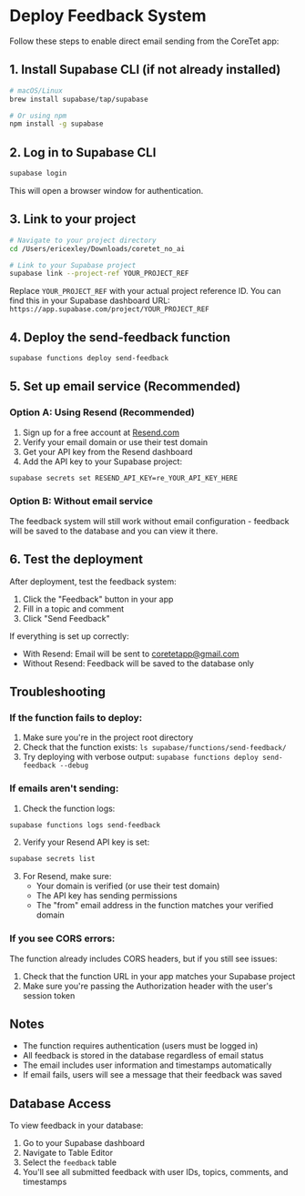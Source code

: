 # Deploy Feedback System

Follow these steps to enable direct email sending from the CoreTet app:

## 1. Install Supabase CLI (if not already installed)

```bash
# macOS/Linux
brew install supabase/tap/supabase

# Or using npm
npm install -g supabase
```

## 2. Log in to Supabase CLI

```bash
supabase login
```

This will open a browser window for authentication.

## 3. Link to your project

```bash
# Navigate to your project directory
cd /Users/ericexley/Downloads/coretet_no_ai

# Link to your Supabase project
supabase link --project-ref YOUR_PROJECT_REF
```

Replace `YOUR_PROJECT_REF` with your actual project reference ID. You can find this in your Supabase dashboard URL: `https://app.supabase.com/project/YOUR_PROJECT_REF`

## 4. Deploy the send-feedback function

```bash
supabase functions deploy send-feedback
```

## 5. Set up email service (Recommended)

### Option A: Using Resend (Recommended)

1. Sign up for a free account at [Resend.com](https://resend.com)
2. Verify your email domain or use their test domain
3. Get your API key from the Resend dashboard
4. Add the API key to your Supabase project:

```bash
supabase secrets set RESEND_API_KEY=re_YOUR_API_KEY_HERE
```

### Option B: Without email service

The feedback system will still work without email configuration - feedback will be saved to the database and you can view it there.

## 6. Test the deployment

After deployment, test the feedback system:

1. Click the "Feedback" button in your app
2. Fill in a topic and comment
3. Click "Send Feedback"

If everything is set up correctly:
- With Resend: Email will be sent to coretetapp@gmail.com
- Without Resend: Feedback will be saved to the database only

## Troubleshooting

### If the function fails to deploy:

1. Make sure you're in the project root directory
2. Check that the function exists: `ls supabase/functions/send-feedback/`
3. Try deploying with verbose output: `supabase functions deploy send-feedback --debug`

### If emails aren't sending:

1. Check the function logs:
```bash
supabase functions logs send-feedback
```

2. Verify your Resend API key is set:
```bash
supabase secrets list
```

3. For Resend, make sure:
   - Your domain is verified (or use their test domain)
   - The API key has sending permissions
   - The "from" email address in the function matches your verified domain

### If you see CORS errors:

The function already includes CORS headers, but if you still see issues:
1. Check that the function URL in your app matches your Supabase project
2. Make sure you're passing the Authorization header with the user's session token

## Notes

- The function requires authentication (users must be logged in)
- All feedback is stored in the database regardless of email status
- The email includes user information and timestamps automatically
- If email fails, users will see a message that their feedback was saved

## Database Access

To view feedback in your database:

1. Go to your Supabase dashboard
2. Navigate to Table Editor
3. Select the `feedback` table
4. You'll see all submitted feedback with user IDs, topics, comments, and timestamps